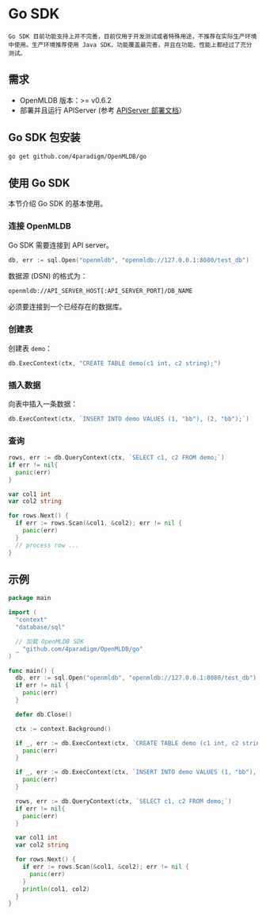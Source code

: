 # Go SDK

```{warn}
Go SDK 目前功能支持上并不完善，目前仅用于开发测试或者特殊用途，不推荐在实际生产环境中使用。生产环境推荐使用 Java SDK，功能覆盖最完善，并且在功能、性能上都经过了充分测试。
```

## 需求

- OpenMLDB 版本：>= v0.6.2
- 部署并且运行 APIServer (参考 [APIServer 部署文档](https://openmldb.ai/docs/zh/main/deploy/install_deploy.html#apiserver)）

## Go SDK 包安装

```Bash
go get github.com/4paradigm/OpenMLDB/go
```

## 使用 Go SDK

本节介绍 Go SDK 的基本使用。

### 连接 OpenMLDB

Go SDK 需要连接到 API server。

```Go
db, err := sql.Open("openmldb", "openmldb://127.0.0.1:8080/test_db")
```

数据源 (DSN) 的格式为：

```Plain
openmldb://API_SERVER_HOST[:API_SERVER_PORT]/DB_NAME
```

必须要连接到一个已经存在的数据库。

### 创建表

创建表 `demo`：

```Go
db.ExecContext(ctx, "CREATE TABLE demo(c1 int, c2 string);")
```

### 插入数据

向表中插入一条数据：

```Go
db.ExecContext(ctx, `INSERT INTO demo VALUES (1, "bb"), (2, "bb");`)
```

### 查询

```Go
rows, err := db.QueryContext(ctx, `SELECT c1, c2 FROM demo;`)
if err != nil{
  panic(err)
}

var col1 int
var col2 string

for rows.Next() {
  if err := rows.Scan(&col1, &col2); err != nil {
    panic(err)
  }
  // process row ...
}
```

## 示例

```Go
package main

import (
  "context"
  "database/sql"

  // 加载 OpenMLDB SDK
  _ "github.com/4paradigm/OpenMLDB/go"
)

func main() {
  db, err := sql.Open("openmldb", "openmldb://127.0.0.1:8080/test_db")
  if err != nil {
    panic(err)
  }

  defer db.Close()

  ctx := context.Background()

  if _, err := db.ExecContext(ctx, `CREATE TABLE demo (c1 int, c2 string);`); err != nil {
    panic(err)
  }

  if _, err := db.ExecContext(ctx, `INSERT INTO demo VALUES (1, "bb"), (2, "bb");`); err != nil {
    panic(err)
  }

  rows, err := db.QueryContext(ctx, `SELECT c1, c2 FROM demo;`)
  if err != nil{
    panic(err)
  }

  var col1 int
  var col2 string

  for rows.Next() {
    if err := rows.Scan(&col1, &col2); err != nil {
      panic(err)
    }
    println(col1, col2)
  }
}
```
